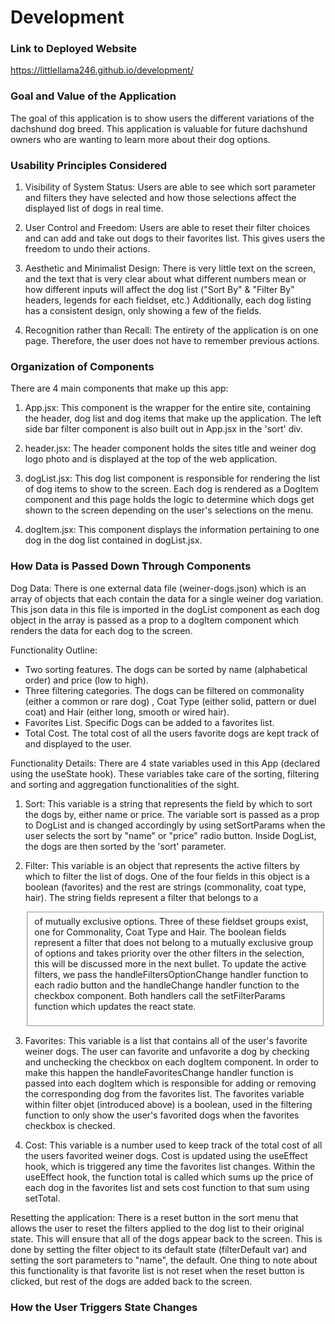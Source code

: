 # Development

### Link to Deployed Website
https://littlellama246.github.io/development/
### Goal and Value of the Application
The goal of this application is to show users the different variations of the dachshund dog breed. This application is valuable for future dachshund owners who are wanting to learn more about their dog options.   
### Usability Principles Considered
1. Visibility of System Status: Users are able to see which sort parameter and filters they have selected and how those selections affect the displayed list of dogs in real time. 

2. User Control and Freedom: Users are able to reset their filter choices and can add and take out dogs to their favorites list. This gives users the freedom to undo their actions.

3. Aesthetic and Minimalist Design: There is very little text on the screen, and the text that is  very clear about what different numbers mean or how different inputs will affect the dog list ("Sort By" & "Filter By" headers, legends for each fieldset, etc.) Additionally, each dog listing has a consistent design, only showing a few of the fields. 

4. Recognition rather than Recall: The entirety of the application is on one page. Therefore, the user does not have to remember previous actions. 
### Organization of Components
There are 4 main components that make up this app: 

1. App.jsx: This component is the wrapper for the entire site, containing the header, dog list and dog items that make up the application. The left side bar filter component is also built out in App.jsx in the 'sort' div.  

2. header.jsx: The header component holds the sites title and weiner dog logo photo and is displayed at the top of the web application.

3. dogList.jsx: This dog list component is responsible for rendering the list of dog items to show to the screen. Each dog is rendered as a DogItem component and this page holds the logic to determine which dogs get shown to the screen depending on the user's selections on the menu.

4. dogItem.jsx: This component displays the information pertaining to one dog in the dog list contained in dogList.jsx.
### How Data is Passed Down Through Components

Dog Data: 
There is one external data file (weiner-dogs.json) which is an array of objects that each contain the data for a single weiner dog variation. This json data in this file is imported in the dogList component as each dog object in the array is passed as a prop to a dogItem component which renders the data for each dog to the screen.

Functionality Outline: 
 - Two sorting features. The dogs can be sorted by name (alphabetical order) and price (low to high). 
 - Three filtering categories. The dogs can be filtered on commonality (either a common or rare dog) , Coat Type (either solid, pattern or duel coat) and Hair (either long, smooth or wired hair).
 - Favorites List. Specific Dogs can be added to a favorites list. 
 - Total Cost. The total cost of all the users favorite dogs are kept track of and displayed to the user. 

Functionality Details:
There are 4 state variables used in this App (declared using the useState hook). These variables take care of the sorting, filtering and sorting and aggregation functionalities of the sight.

1. Sort: This variable is a string that represents the field by which to sort the dogs by, either name or price. The variable sort is passed as a prop to DogList and is changed accordingly by using setSortParams when the user selects the sort by "name" or "price" radio button. Inside DogList, the dogs are then sorted by the 'sort' parameter.

2. Filter: This variable is an object that represents the active filters by which to filter the list of dogs. One of the four fields in this object is a boolean (favorites) and the rest are strings (commonality, coat type, hair). The string fields represent a filter that belongs to a <fieldset> of mutually exclusive options. Three of these fieldset groups exist, one for Commonality, Coat Type and Hair. The boolean fields represent a filter that does not belong to a mutually exclusive group of options and takes priority over the other filters in the selection, this will be discussed more in the next bullet. To update the active filters, we pass the handleFiltersOptionChange handler function to each radio button and the handleChange handler function to the checkbox component. Both handlers call the setFilterParams function which updates the react state. 

3. Favorites: This variable is a list that contains all of the user's favorite weiner dogs. The user can favorite and unfavorite a dog by checking and unchecking the checkbox on each dogItem component. In order to make this happen the handleFavoritesChange handler function is passed into each dogItem which is responsible for adding or removing the corresponding dog from the favorites list. The favorites variable within filter objet (introduced above) is a boolean, used in the filtering function to only show the user's favorited dogs when the favorites checkbox is checked.

4. Cost: This variable is a number used to keep track of the total cost of all the users favorited weiner dogs. Cost is updated using the useEffect hook, which is triggered any time the favorites list changes. Within the useEffect hook, the function total is called which sums up the price of each dog in the favorites list and sets cost function to that sum using setTotal.

Resetting the application: 
There is a reset button in the sort menu that allows the user to reset the filters applied to the dog list to their original state. This will ensure that all of the dogs appear back to the screen. This is done by setting the filter object to its default state (filterDefault var) and setting the sort parameters to "name", the default. One thing to note about this functionality is that favorite list is not reset when the reset button is clicked, but rest of the dogs are added back to the screen. 
### How the User Triggers State Changes

